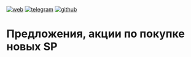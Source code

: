 [![web](https://camo.githubusercontent.com/a52a6841e37483a2b3b2ec9d0101e05e17a2a891a2430e180bfa572731b4b38c/68747470733a2f2f696d672e736869656c64732e696f2f62616467652f7765622d73703430342e72752d626c75653f7374796c653d666c6174266c6f676f3d776562)](https://sp404.ru/)
[![telegram](https://camo.githubusercontent.com/cc4e6ea5179f5a4ad37341aaaf276b431dbecacba98e3936bc4f71a9b6f40aa8/68747470733a2f2f696d672e736869656c64732e696f2f62616467652f74656c656772616d2d7370343034636f6d6d756e6974792d626c75653f7374796c653d666c6174266c6f676f3d74656c656772616d)](https://t.me/sp404community)
[![github](https://camo.githubusercontent.com/648495ac6a3de76d8469961ac9ca5efd0c51ea0d674517cba78e451bf2ac33c6/68747470733a2f2f696d672e736869656c64732e696f2f62616467652f6769746875622d7370343034636f6d6d756e6974792e6769746875622e696f2d626c75653f7374796c653d666c6174266c6f676f3d676974687562)](https://github.com/sp404community/sp404community.github.io)

# Предложения, акции по покупке новых SP
